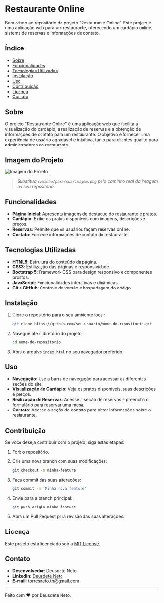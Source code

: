 # Restaurante Online

Bem-vindo ao repositório do projeto "Restaurante Online". Este projeto é uma aplicação web para um restaurante, oferecendo um cardápio online, sistema de reservas e informações de contato.

## Índice

- [Sobre](#sobre)
- [Funcionalidades](#funcionalidades)
- [Tecnologias Utilizadas](#tecnologias-utilizadas)
- [Instalação](#instalação)
- [Uso](#uso)
- [Contribuição](#contribuição)
- [Licença](#licença)
- [Contato](#contato)

## Sobre

O projeto "Restaurante Online" é uma aplicação web que facilita a visualização do cardápio, a realização de reservas e a obtenção de informações de contato para um restaurante. O objetivo é fornecer uma experiência de usuário agradável e intuitiva, tanto para clientes quanto para administradores do restaurante.

## Imagem do Projeto

![Imagem do Projeto](caminho/para/sua/imagem.png)

> *Substitua `caminho/para/sua/imagem.png` pelo caminho real da imagem no seu repositório.*

## Funcionalidades

- **Página Inicial**: Apresenta imagens de destaque do restaurante e pratos.
- **Cardápio**: Exibe os pratos disponíveis com imagens, descrições e preços.
- **Reservas**: Permite que os usuários façam reservas online.
- **Contato**: Fornece informações de contato do restaurante.

## Tecnologias Utilizadas

- **HTML5**: Estrutura do conteúdo da página.
- **CSS3**: Estilização das páginas e responsividade.
- **Bootstrap 5**: Framework CSS para design responsivo e componentes prontos.
- **JavaScript**: Funcionalidades interativas e dinâmicas.
- **Git e GitHub**: Controle de versão e hospedagem do código.

## Instalação

1. Clone o repositório para o seu ambiente local:

    ```bash
    git clone https://github.com/seu-usuario/nome-do-repositorio.git
    ```

2. Navegue até o diretório do projeto:

    ```bash
    cd nome-do-repositorio
    ```

3. Abra o arquivo `index.html` no seu navegador preferido.

## Uso

- **Navegação**: Use a barra de navegação para acessar as diferentes seções do site.
- **Visualização de Cardápio**: Veja os pratos disponíveis, suas descrições e preços.
- **Realização de Reservas**: Acesse a seção de reservas e preencha o formulário para reservar uma mesa.
- **Contato**: Acesse a seção de contato para obter informações sobre o restaurante.

## Contribuição

Se você deseja contribuir com o projeto, siga estas etapas:

1. Fork o repositório.
2. Crie uma nova branch com suas modificações:

    ```bash
    git checkout -b minha-feature
    ```

3. Faça commit das suas alterações:

    ```bash
    git commit -m 'Minha nova feature'
    ```

4. Envie para a branch principal:

    ```bash
    git push origin minha-feature
    ```

5. Abra um Pull Request para revisão das suas alterações.

## Licença

Este projeto está licenciado sob a [MIT License](LICENSE).

## Contato

- **Desenvolvedor**: Deusdete Neto
- **LinkedIn**: [Deusdete Neto](https://www.linkedin.com/in/deusdete-neto/)
- **E-mail**: [torresneto.tn@gmail.com](mailto:torresneto.tn@gmail.com)

---

Feito com ❤️ por Deusdete Neto.
